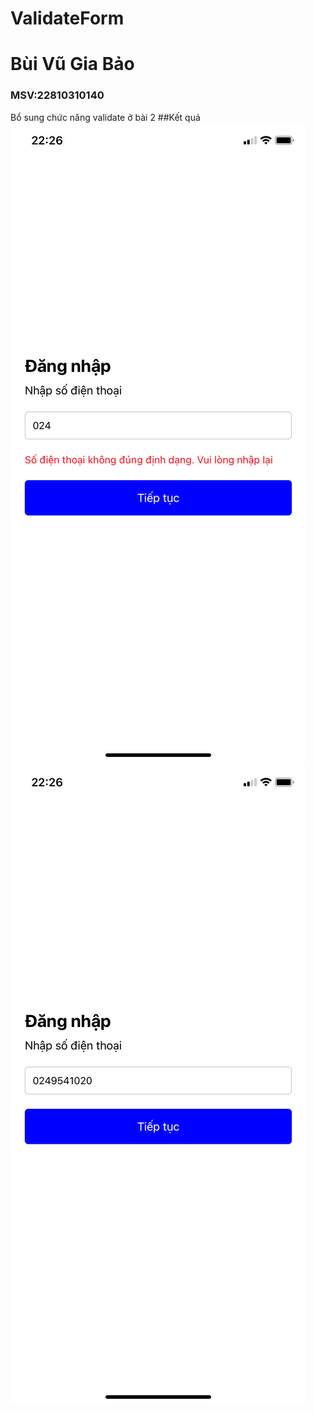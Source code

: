 # ValidateForm
# Bùi Vũ Gia Bảo
### MSV:22810310140
 Bổ sung chức năng validate ở bài 2
##Kết quả
![Hinh anh 01](Validate1.jpg)
![Hinh anh 02](validate2.jpg)
